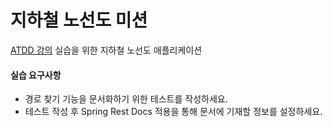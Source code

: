 # 지하철 노선도 미션
[ATDD 강의](https://edu.nextstep.camp/c/R89PYi5H) 실습을 위한 지하철 노선도 애플리케이션

#### 실습 요구사항
 - 경로 찾기 기능을 문서화하기 위한 테스트를 작성하세요.
 - 테스트 작성 후 Spring Rest Docs 적용을 통해 문서에 기재할 정보를 설정하세요.